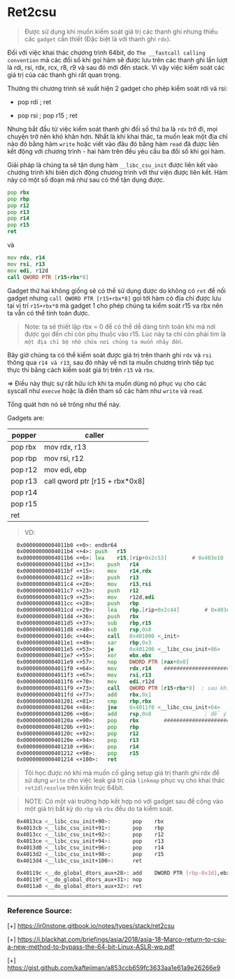 # Ret2csu

>Được sử dụng khi muốn kiếm soát giá trị các thanh ghi nhưng thiếu các `gadget` cần thiết (Đặc biệt là với thanh ghi `rdx`).

Đối với việc khai thác chương trình 64bit, do `The __fastcall calling convention` mà các đối số khi gọi hàm sẽ được lưu trên các thanh ghi lần lượt là rdi, rsi, rdx, rcx, r8, r9 và sau đó mới đến stack. Vì vậy việc kiểm soát các giá trị của các thanh ghi rất quan trọng.

Thường thì chương trình sẽ xuất hiện 2 gadget cho phép kiểm soát rdi và rsi:

- pop rdi ; ret

- pop rsi ; pop r15 ; ret

Nhưng bắt đầu từ việc kiểm soát thanh ghi đối số thứ ba là `rdx` trở đi, mọi chuyện trở nên khó khăn hơn. Nhất là khi khai thác, ta muốn leak một địa chỉ nào đó bằng hàm `write` hoặc viết vào đâu đó bằng hàm `read` đã được liên kết động với chương trình - hai hàm trên đều yêu cầu ba đối số khi gọi hàm.

Giải pháp là chúng ta sẽ tận dụng hàm `__libc_csu_init` được liên kết vào chương trình khi biên dịch động chương trình với thư viện được liên kết. Hàm này có một số đoạn mã như sau có thể tận dụng được.

```asm
pop rbx
pop rbp
pop r12
pop r13
pop r14
pop r15
ret
```

và 

```asm
mov rdx, r14
mov rsi, r13
mov edi, r12d
call QWORD PTR [r15+rbx*8]
```

Gadget thứ hai không giống sẽ có thể sử dụng được do không có `ret` để nối gadget nhưng `call QWORD PTR [r15+rbx*8]` gọi tới hàm có địa chỉ được lưu tại vị trí `r15+rbx*8` mà gadget 1 cho phép chúng ta kiểm soát r15 va rbx nên ta vẫn có thể tính toán được.

>Note: ta sẽ thiết lập rbx = 0 để có thể dễ dàng tính toán khi mà nơi được gọi đến chỉ còn phụ thuộc vào r15. Lúc này ta chỉ còn phải tìm là `một địa chỉ bộ nhớ chứa nơi chúng ta muốn nhảy đến`.

Bây giờ chúng ta có thể kiểm soát được giá trị trên thanh ghi `rdx` và `rsi` thông qua `r14 và r13`, sau đó nhảy về nơi ta muốn chương trình tiếp tục thực thi bằng cách kiểm soát giá trị trên `r15` và `rbx`.

=> Điều này thực sự rất hữu ích khi ta muốn dùng nó phục vụ cho các syscall như `execve` hoặc là điền tham số các hàm như `write` và `read`.

Tổng quát hơn nó sẽ trông như thế này.

Gadgets are:

|    popper   |    caller         |
| ----------- | ----------------- |
| pop rbx     | mov    rdx, r13   |
| pop rbp     | mov    rsi, r12   |
| pop r12     | mov    edi, ebp   |
| pop r13     | call qword ptr [r15 + rbx*0x8] |
| pop r14     | 
| pop r15     |
| ret         |

>VD:

```asm
   0x00000000004011b0 <+0>:	endbr64 
   0x00000000004011b4 <+4>:	push   r15
   0x00000000004011b6 <+6>:	lea    r15,[rip+0x2c53]        # 0x403e10
   0x00000000004011bd <+13>:	push   r14
   0x00000000004011bf <+15>:	mov    r14,rdx
   0x00000000004011c2 <+18>:	push   r13
   0x00000000004011c4 <+20>:	mov    r13,rsi
   0x00000000004011c7 <+23>:	push   r12
   0x00000000004011c9 <+25>:	mov    r12d,edi
   0x00000000004011cc <+28>:	push   rbp
   0x00000000004011cd <+29>:	lea    rbp,[rip+0x2c44]        # 0x403e18
   0x00000000004011d4 <+36>:	push   rbx
   0x00000000004011d5 <+37>:	sub    rbp,r15
   0x00000000004011d8 <+40>:	sub    rsp,0x8
   0x00000000004011dc <+44>:	call   0x401000 <_init>
   0x00000000004011e1 <+49>:	sar    rbp,0x3
   0x00000000004011e5 <+53>:	je     0x401206 <__libc_csu_init+86>
   0x00000000004011e7 <+55>:	xor    ebx,ebx
   0x00000000004011e9 <+57>:	nop    DWORD PTR [rax+0x0]
   0x00000000004011f0 <+64>:	mov    rdx,r14    ############################################
   0x00000000004011f3 <+67>:	mov    rsi,r13
   0x00000000004011f6 <+70>:	mov    edi,r12d
   0x00000000004011f9 <+73>:	call   QWORD PTR [r15+rbx*8]  ; sau khi gọi hàm với các đối số đã được thiết lập gadget chạy xuống dòng dưới.
   0x00000000004011fd <+77>:	add    rbx,0x1
   0x0000000000401201 <+81>:	cmp    rbp,rbx
   0x0000000000401204 <+84>:	jne    0x4011f0 <__libc_csu_init+64>
   0x0000000000401206 <+86>:	add    rsp,0x8                 ; để ý dòng này để set "A" * 8 nhằm tương thích với instruction để không bị chèn sai giá trị thanh ghi.
   0x000000000040120a <+90>:	pop    rbx        ############################################
   0x000000000040120b <+91>:	pop    rbp
   0x000000000040120c <+92>:	pop    r12
   0x000000000040120e <+94>:	pop    r13
   0x0000000000401210 <+96>:	pop    r14
   0x0000000000401212 <+98>:	pop    r15
   0x0000000000401214 <+100>:	ret 
```

>Tôi học được nó khi mà muốn cố gắng setup giá trị thanh ghi rdx để sử dụng `write` cho việc leak giá trị của `linkmap` phục vụ cho khai thác `ret2dlresolve` trên kiến trúc 64bit.

>NOTE: Có một vài trường hợp kết hợp nó với gadget sau để cộng vào một giá trị bất kỳ do `rbp` và `rbx` đều do ta kiểm soát.

```bash
   0x4013ca <__libc_csu_init+90>:       pop    rbx
   0x4013cb <__libc_csu_init+91>:       pop    rbp
   0x4013cc <__libc_csu_init+92>:       pop    r12
   0x4013ce <__libc_csu_init+94>:       pop    r13
   0x4013d0 <__libc_csu_init+96>:       pop    r14
   0x4013d2 <__libc_csu_init+98>:       pop    r15
   0x4013d4 <__libc_csu_init+100>:      ret    
```

```bash
   0x40119c <__do_global_dtors_aux+28>: add    DWORD PTR [rbp-0x3d],ebx
   0x40119f <__do_global_dtors_aux+31>: nop
   0x4011a0 <__do_global_dtors_aux+32>: ret
```

-------------------------------------------------------------------

### Reference Source:

[+] https://ir0nstone.gitbook.io/notes/types/stack/ret2csu

[+] https://i.blackhat.com/briefings/asia/2018/asia-18-Marco-return-to-csu-a-new-method-to-bypass-the-64-bit-Linux-ASLR-wp.pdf

[+] https://gist.github.com/kaftejiman/a853ccb659fc3633aa1e61a9e26266e9
